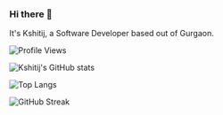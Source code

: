 ### Hi there 👋

It's Kshitij, a Software Developer based out of Gurgaon.

![Profile Views](https://guxte6x7nmrvjezwz7dr3bimne0cqchs.lambda-url.ap-south-1.on.aws/kshtj24)

![Kshitij's GitHub stats](https://github-readme-stats.vercel.app/api?username=kshtj24)

![Top Langs](https://github-readme-stats.vercel.app/api/top-langs/?username=kshtj24&hide=assembly&layout=compact)

![GitHub Streak](https://github-readme-streak-stats.herokuapp.com?user=kshtj24)
